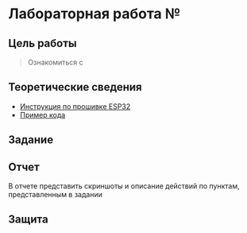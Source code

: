 # Лабораторная работа №

## Цель работы
> Ознакомиться с 

## Теоретические сведения
* [Инструкция по прошивке ESP32](../../docs/firmware.md)
* [Пример кода](../../examples/example_9.md)

## Задание

## Отчет
В отчете представить скриншоты и описание действий по пунктам, представленным в задании

## Защита